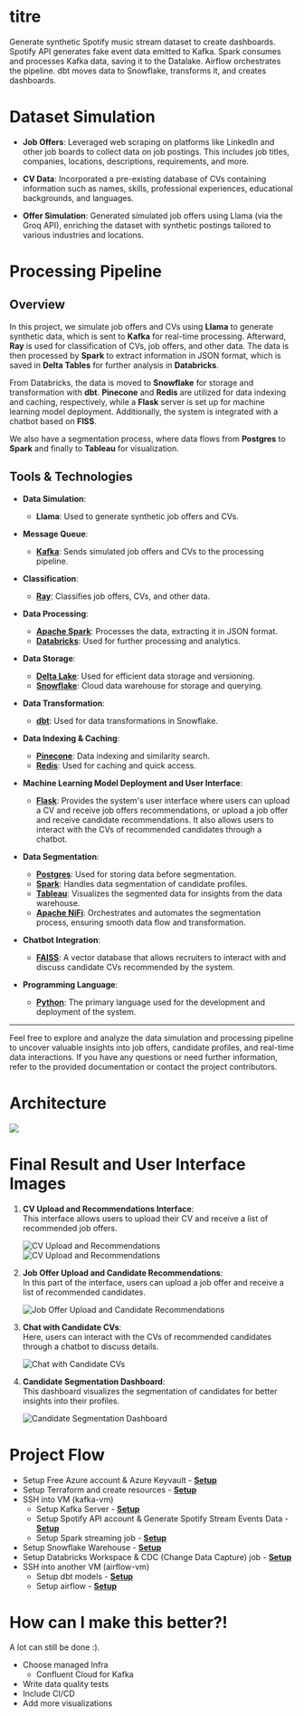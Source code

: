 # titre
Generate synthetic Spotify music stream dataset to create dashboards. Spotify API generates fake event data emitted to Kafka. Spark consumes and processes Kafka data, saving it to the Datalake. Airflow orchestrates the pipeline. dbt moves data to Snowflake, transforms it, and creates dashboards.


# Dataset Simulation

- **Job Offers**: Leveraged web scraping on platforms like LinkedIn and other job boards to collect data on job postings. This includes job titles, companies, locations, descriptions, requirements, and more.

- **CV Data**: Incorporated a pre-existing database of CVs containing information such as names, skills, professional experiences, educational backgrounds, and languages.

- **Offer Simulation**: Generated simulated job offers using Llama (via the Groq API), enriching the dataset with synthetic postings tailored to various industries and locations.


#  Processing Pipeline

## Overview
In this project, we simulate job offers and CVs using **Llama** to generate synthetic data, which is sent to **Kafka** for real-time processing. Afterward, **Ray** is used for classification of CVs, job offers, and other data. The data is then processed by **Spark** to extract information in JSON format, which is saved in **Delta Tables** for further analysis in **Databricks**. 

From Databricks, the data is moved to **Snowflake** for storage and transformation with **dbt**. **Pinecone** and **Redis** are utilized for data indexing and caching, respectively, while a **Flask** server is set up for machine learning model deployment. Additionally, the system is integrated with a chatbot based on **FISS**.

We also have a segmentation process, where data flows from **Postgres** to **Spark** and finally to **Tableau** for visualization.

## Tools & Technologies

- **Data Simulation**: 
  - **Llama**: Used to generate synthetic job offers and CVs.
  
- **Message Queue**: 
  - **[Kafka](https://kafka.apache.org/)**: Sends simulated job offers and CVs to the processing pipeline.

- **Classification**: 
  - **[Ray](https://www.ray.io/)**: Classifies job offers, CVs, and other data.

- **Data Processing**: 
  - **[Apache Spark](https://spark.apache.org/)**: Processes the data, extracting it in JSON format.
  - **[Databricks](https://www.databricks.com/)**: Used for further processing and analytics.

- **Data Storage**:
  - **[Delta Lake](https://delta.io/)**: Used for efficient data storage and versioning.
  - **[Snowflake](https://www.snowflake.com/en/)**: Cloud data warehouse for storage and querying.

- **Data Transformation**: 
  - **[dbt](https://www.getdbt.com/)**: Used for data transformations in Snowflake.

- **Data Indexing & Caching**:
  - **[Pinecone](https://www.pinecone.io/)**: Data indexing and similarity search.
  - **[Redis](https://redis.io/)**: Used for caching and quick access.

- **Machine Learning Model Deployment and User Interface**:
  - **[Flask](https://flask.palletsprojects.com/)**: Provides the system's user interface where users can upload a CV and receive job offers recommendations, or upload a job offer and receive candidate recommendations. It also allows users to interact with the CVs of recommended candidates through a chatbot.

- **Data Segmentation**:
  - **[Postgres](https://www.postgresql.org/)**: Used for storing data before segmentation.
  - **[Spark](https://spark.apache.org/)**: Handles data segmentation of candidate profiles.
  - **[Tableau](https://www.tableau.com/)**: Visualizes the segmented data for insights from the data warehouse.
  - **[Apache NiFi](https://nifi.apache.org/)**: Orchestrates and automates the segmentation process, ensuring smooth data flow and transformation.

- **Chatbot Integration**: 
  - **[FAISS](https://github.com/facebookresearch/faiss)**: A vector database that allows recruiters to interact with and discuss candidate CVs recommended by the system.

- **Programming Language**: 
  - **[Python](https://www.python.org/)**: The primary language used for the development and deployment of the system.

---

Feel free to explore and analyze the data simulation and processing pipeline to uncover valuable insights into job offers, candidate profiles, and real-time data interactions. If you have any questions or need further information, refer to the provided documentation or contact the project contributors.

# Architecture
![](./Architecture/Architecture_project.gif)


# Final Result and User Interface Images


1. **CV Upload and Recommendations Interface**:  
   This interface allows users to upload their CV and receive a list of recommended job offers.
   
   ![CV Upload and Recommendations](./images/upload_cv.png)
   ![CV Upload and Recommendations](./images/classification_offr.png)


2. **Job Offer Upload and Candidate Recommendations**:  
   In this part of the interface, users can upload a job offer and receive a list of recommended candidates.
   
   ![Job Offer Upload and Candidate Recommendations](path_to_your_image_2.jpg)

3. **Chat with Candidate CVs**:  
   Here, users can interact with the CVs of recommended candidates through a chatbot to discuss details.
   
   ![Chat with Candidate CVs](path_to_your_image_3.jpg)

4. **Candidate Segmentation Dashboard**:  
   This dashboard visualizes the segmentation of candidates for better insights into their profiles.
   
   ![Candidate Segmentation Dashboard](path_to_your_image_4.jpg)

# Project Flow

- Setup Free Azure account & Azure Keyvault - **[Setup](https://github.com/abdkumar/spotify-stream-analytics/blob/main/setup/azure.md)**
- Setup Terraform and create resources - **[Setup](https://github.com/abdkumar/spotify-stream-analytics/blob/main/setup/terraform.md)**
- SSH into VM (kafka-vm)
  - Setup Kafka Server - **[Setup](https://github.com/abdkumar/spotify-stream-analytics/blob/main/setup/kafka.md)**
  - Setup Spotify API account & Generate Spotify Stream Events Data - **[Setup](https://github.com/abdkumar/spotify-stream-analytics/blob/main/setup/data.md)**
  - Setup Spark streaming job - **[Setup](https://github.com/abdkumar/spotify-stream-analytics/blob/main/setup/spark.md)**
- Setup Snowflake Warehouse - **[Setup](https://github.com/abdkumar/spotify-stream-analytics/blob/main/setup/snowflake.md)**
- Setup Databricks Workspace & CDC (Change Data Capture) job - **[Setup](https://github.com/abdkumar/spotify-stream-analytics/blob/main/setup/databricks.md)**
- SSH into another VM (airflow-vm)
  - Setup dbt models - **[Setup](https://github.com/abdkumar/spotify-stream-analytics/blob/main/setup/dbt.md)**
  - Setup airflow - **[Setup](https://github.com/abdkumar/spotify-stream-analytics/blob/main/setup/airflow.md)**



# How can I make this better?!
A lot can still be done :).

- Choose managed Infra
  - Confluent Cloud for Kafka
- Write data quality tests
- Include CI/CD
- Add more visualizations



